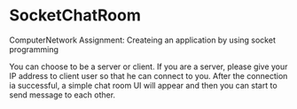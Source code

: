 # SocketChatRoom

ComputerNetwork Assignment: Createing an application by using socket programming

You can choose to be a server or client. If you are a server, please give your IP address to client user
so that he can connect to you. After the connection ia successful, a simple chat room UI will appear and then 
you can start to send message to each other. 

